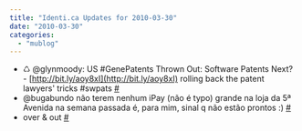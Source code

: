 ```yaml
---
title: "Identi.ca Updates for 2010-03-30"
date: "2010-03-30"
categories: 
  - "mublog"
---
```


- ♺ @glynmoody: US #GenePatents Thrown Out: Software Patents Next? - [http://bit.ly/aoy8xI](http://bit.ly/aoy8xI) rolling back the patent lawyers' tricks #swpats [#](http://identi.ca/notice/26610751)
- @bugabundo não terem nenhum iPay (não é typo) grande na loja da 5ª Avenida na semana passada é, para mim, sinal q não estão prontos :) [#](http://identi.ca/notice/26646331)
- over & out [#](http://identi.ca/notice/26666862)
